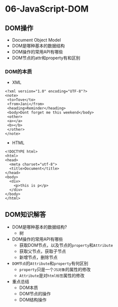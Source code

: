 # 06-JavaScript-DOM

## DOM操作

* Document Object Model
* DOM是哪种基本的数据结构
* DOM操作的常用API有哪些
* DOM节点的attr和property有和区别

### DOM的本质

* XML

```markup
<?xml version="1.0" encoding="UTF-8"?>
<note>
 <to>Tove</to>
 <from>Jani</from>
 <heading>Reminder</heading>
 <body>Dont forget me this weekend</body>
 <other>
 <a></a>
 <b></b>
 </other>
</note>
```

* HTML

```markup
<!DOCTYPE html>
<html>
<head>
  <meta charset="utf-8">
  <title>Document</title>
</head>
<body>
  <div>
    <p>this is p</p>
  </div>
</body>
</html>
```

## DOM知识解答

* DOM是哪种基本的数据结构?
  * 树
* DOM操作的常用API有哪些
  * 获取DOM节点，以及节点的`property`和`Attribute`
  * 获取父节点，获取子节点
  * 新增节点，删除节点
* `DOM节点`的`Attribute`和`property`有何区别
  * `property`只是一个`JS对象`的属性的修改
  * `Attribute`是对`html标签`属性的修改
* 重点总结
  * DOM本质
  * DOM节点的操作
  * DOM结构操作

